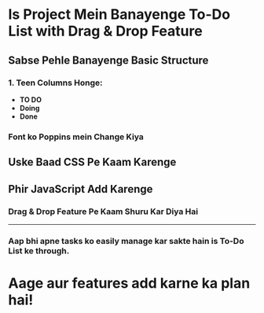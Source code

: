 # Is Project Mein Banayenge To-Do List with Drag & Drop Feature

## Sabse Pehle Banayenge Basic Structure
### 1. Teen Columns Honge:
- **TO DO**
- **Doing**
- **Done**

### Font ko Poppins mein Change Kiya

## Uske Baad CSS Pe Kaam Karenge

## Phir JavaScript Add Karenge
### Drag & Drop Feature Pe Kaam Shuru Kar Diya Hai

---

### Aap bhi apne tasks ko easily manage kar sakte hain is To-Do List ke through.  
# Aage aur features add karne ka plan hai!
